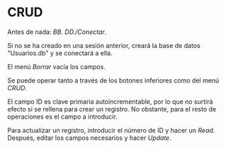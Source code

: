 # CRUD

Antes de nada: *BB. DD./Conectar*.

Si no se ha creado en una sesión anterior, creará la base de datos "Usuarios.db" y se conectará a ella. 

El menú *Borrar* vacía los campos. 

Se puede operar tanto a través de los botones inferiores como del menú *CRUD*.

El campo ID es clave primaria autoincrementable, por lo que no surtirá efecto si se rellena para crear un registro. No obstante, para el resto de operaciones es el campo a introducir.

Para actualizar un registro, introducir el número de ID y hacer un *Read*. Después, editar los campos necesarios y hacer *Update*. 
